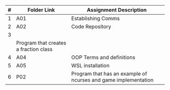 |  #  | Folder Link                            | Assignment Description                               |
| :-: | -------------------------------------- | ---------------------------------------------------- |
|  1  | A01 | Establishing Comms |
|  2  | A02 | Code Repository |
|  3  | 
      | Program that creates a fraction class |
|  4  | A04 | OOP Terms and definitions 
|  5  | A05 | WSL installation | 
|  6  | P02 | Program that has an example of ncurses and game implementation |


